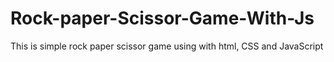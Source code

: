 # Rock-paper-Scissor-Game-With-Js
This is simple rock paper scissor game using with html, CSS and JavaScript 

